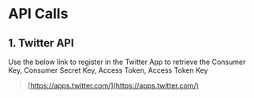 # API Calls

## 1. Twitter API
Use the below link to register in the Twitter App to retrieve the Consumer Key, Consumer Secret Key, Access Token, Access Token Key
> [https://apps.twitter.com/](https://apps.twitter.com/)


	


